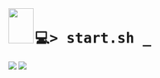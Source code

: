 <img align="left" width="50" height="70" src="https://video-public.canva.com/VAFAiMSzymo/v/20b689ac5a.gif" />

<h1>
    <tt>💻> start.sh _</tt>
</h1>

![](https://github-readme-stats.vercel.app/api?username=Nukeddev&hide=issues,contribs&theme=dark&hide_border=false&layout=compact) ![](https://github-readme-stats.vercel.app/api/top-langs/?username=Nukeddev&theme=dark&hide_border=false&include_all_commits=true&count_private=true&layout=compact)<br>

